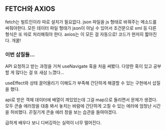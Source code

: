 
## FETCH와 AXIOS

fetch는 빌트인이라 따로 설치가 필요없다.
json 파일을 js 형태로 바꿔주는 메소드를 써줘야한다.
모든 데이터 파일 형태가 json이 아닐 수 있어서 조건문으로 xml 등 다른 형식은 또 따로 처리해줘야 한다.
axios는 이 모든 걸 자동으로! 코드가 현저히 짧아진다. 개꿀!

### 이번 삽질들...

API 요청하고 받는 과정을 거쳐 useNavigate 훅을 처음 써봤다. 다양한 훅이 있고 공부할 게 많다는 걸 또 새삼 느꼈다...  

useEffect와 상태 끌어올리기 이해도가 부족해 간단하게 해결할 수 있는 구현에서 삽질을 했다.  

api로 받은 객체 데이터에 배열이 껴있었는데 그걸 map으로 돌리면서 문제가 생겼다. 모두 콘솔 에러창을 대충 봐서 놓치는 바람에 간단하게 고칠 수 있는 에러에 엄청난 시간을 허비했다. 끈질기게 콘솔 에러 창을 보는 습관을 들여야겠다.  

급하게 배우다 보니 디버깅하는 실력이 너무 떨어진다.  